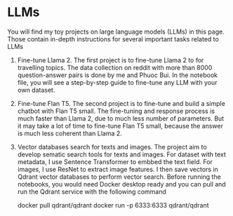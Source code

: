 # LLMs

You will find my toy projects on large language models (LLMs) in this page. Those contain in-depth instructions for several important tasks related to LLMs

1. Fine-tune Llama 2. The first project is to fine-tune Llama 2 to for travelling topics. The data collection on reddit with more than 8000 question-answer pairs is done by me and Phuoc Bui. In the notebook file, you will see a step-by-step guide to fine-tune any LLM with your own dataset.

2. Fine-tune Flan T5. The second project is to fine-tune and build a simple chatbot with Flan T5 small. The fine-tuning and response process is much faster than Llama 2, due to much less number of parameters. But it may take a lot of time to fine-tune Flan T5 small, because the answer is much less coherent than Llama 2.

3. Vector databases search for texts and images. The project aim to develop sematic search tools for texts and images. For dataset with text metadata, I use Sentence Transformer to embbed the text field. For images, I use ResNet to extract image features. I then save vectors in Qdrant vector databases to perform vector search. Before running the notebooks, you would need Docker desktop ready and you can pull and run the Qdrant service with the following command

    docker pull qdrant/qdrant
    docker run -p 6333:6333 qdrant/qdrant
